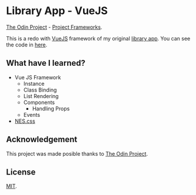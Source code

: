 # Library App - VueJS
[The Odin Project](https://www.theodinproject.com/) - [Project Frameworks](https://www.theodinproject.com/courses/javascript/lessons/frameworks).

This is a redo with [VueJS](https://vuejs.org/) framework of my original [library app](https://andrsrz.github.io/library/).
You can see the code in [here](https://github.com/Andrsrz/library).

## What have I learned?
* Vue JS Framework
  * Instance
  * Class Binding
  * List Rendering
  * Components
    * Handling Props
  * Events
* [NES.css](https://nostalgic-css.github.io/NES.css/)

## Acknowledgement
This project was made posible thanks to [The Odin Project](https://www.theodinproject.com/).

## License
[MIT](https://mit-license.org/).
